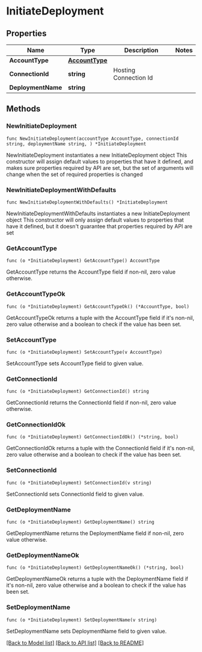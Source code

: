 # InitiateDeployment

## Properties

Name | Type | Description | Notes
------------ | ------------- | ------------- | -------------
**AccountType** | [**AccountType**](AccountType.md) |  | 
**ConnectionId** | **string** | Hosting Connection Id | 
**DeploymentName** | **string** |  | 

## Methods

### NewInitiateDeployment

`func NewInitiateDeployment(accountType AccountType, connectionId string, deploymentName string, ) *InitiateDeployment`

NewInitiateDeployment instantiates a new InitiateDeployment object
This constructor will assign default values to properties that have it defined,
and makes sure properties required by API are set, but the set of arguments
will change when the set of required properties is changed

### NewInitiateDeploymentWithDefaults

`func NewInitiateDeploymentWithDefaults() *InitiateDeployment`

NewInitiateDeploymentWithDefaults instantiates a new InitiateDeployment object
This constructor will only assign default values to properties that have it defined,
but it doesn't guarantee that properties required by API are set

### GetAccountType

`func (o *InitiateDeployment) GetAccountType() AccountType`

GetAccountType returns the AccountType field if non-nil, zero value otherwise.

### GetAccountTypeOk

`func (o *InitiateDeployment) GetAccountTypeOk() (*AccountType, bool)`

GetAccountTypeOk returns a tuple with the AccountType field if it's non-nil, zero value otherwise
and a boolean to check if the value has been set.

### SetAccountType

`func (o *InitiateDeployment) SetAccountType(v AccountType)`

SetAccountType sets AccountType field to given value.


### GetConnectionId

`func (o *InitiateDeployment) GetConnectionId() string`

GetConnectionId returns the ConnectionId field if non-nil, zero value otherwise.

### GetConnectionIdOk

`func (o *InitiateDeployment) GetConnectionIdOk() (*string, bool)`

GetConnectionIdOk returns a tuple with the ConnectionId field if it's non-nil, zero value otherwise
and a boolean to check if the value has been set.

### SetConnectionId

`func (o *InitiateDeployment) SetConnectionId(v string)`

SetConnectionId sets ConnectionId field to given value.


### GetDeploymentName

`func (o *InitiateDeployment) GetDeploymentName() string`

GetDeploymentName returns the DeploymentName field if non-nil, zero value otherwise.

### GetDeploymentNameOk

`func (o *InitiateDeployment) GetDeploymentNameOk() (*string, bool)`

GetDeploymentNameOk returns a tuple with the DeploymentName field if it's non-nil, zero value otherwise
and a boolean to check if the value has been set.

### SetDeploymentName

`func (o *InitiateDeployment) SetDeploymentName(v string)`

SetDeploymentName sets DeploymentName field to given value.



[[Back to Model list]](../README.md#documentation-for-models) [[Back to API list]](../README.md#documentation-for-api-endpoints) [[Back to README]](../README.md)


